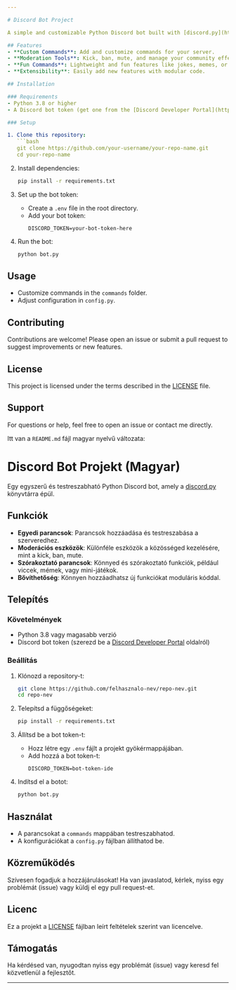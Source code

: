 ```yaml
---

# Discord Bot Project  

A simple and customizable Python Discord bot built with [discord.py](https://discordpy.readthedocs.io/).  

## Features  
- **Custom Commands**: Add and customize commands for your server.  
- **Moderation Tools**: Kick, ban, mute, and manage your community effectively.  
- **Fun Commands**: Lightweight and fun features like jokes, memes, or mini-games.  
- **Extensibility**: Easily add new features with modular code.  

## Installation  

### Requirements  
- Python 3.8 or higher  
- A Discord bot token (get one from the [Discord Developer Portal](https://discord.com/developers/applications))  

### Setup  

1. Clone this repository:  
   ```bash  
   git clone https://github.com/your-username/your-repo-name.git  
   cd your-repo-name  
   ```  

2. Install dependencies:  
   ```bash  
   pip install -r requirements.txt  
   ```  

3. Set up the bot token:  
   - Create a `.env` file in the root directory.  
   - Add your bot token:  
     ```env  
     DISCORD_TOKEN=your-bot-token-here  
     ```  

4. Run the bot:  
   ```bash  
   python bot.py  
   ```  

## Usage  
- Customize commands in the `commands` folder.  
- Adjust configuration in `config.py`.  

## Contributing  
Contributions are welcome! Please open an issue or submit a pull request to suggest improvements or new features.  

## License  
This project is licensed under the terms described in the [LICENSE](LICENSE.md) file.  

## Support  
For questions or help, feel free to open an issue or contact me directly.  


Itt van a `README.md` fájl magyar nyelvű változata:



# Discord Bot Projekt (Magyar)

Egy egyszerű és testreszabható Python Discord bot, amely a [discord.py](https://discordpy.readthedocs.io/) könyvtárra épül.

## Funkciók
- **Egyedi parancsok**: Parancsok hozzáadása és testreszabása a szerveredhez.
- **Moderációs eszközök**: Különféle eszközök a közösséged kezelésére, mint a kick, ban, mute.
- **Szórakoztató parancsok**: Könnyed és szórakoztató funkciók, például viccek, mémek, vagy mini-játékok.
- **Bővíthetőség**: Könnyen hozzáadhatsz új funkciókat moduláris kóddal.

## Telepítés

### Követelmények
- Python 3.8 vagy magasabb verzió
- Discord bot token (szerezd be a [Discord Developer Portal](https://discord.com/developers/applications) oldalról)

### Beállítás

1. Klónozd a repository-t:
   ```bash
   git clone https://github.com/felhasznalo-nev/repo-nev.git
   cd repo-nev
   ```

2. Telepítsd a függőségeket:
   ```bash
   pip install -r requirements.txt
   ```

3. Állítsd be a bot token-t:
   - Hozz létre egy `.env` fájlt a projekt gyökérmappájában.
   - Add hozzá a bot token-t:
     ```env
     DISCORD_TOKEN=bot-token-ide
     ```

4. Indítsd el a botot:
   ```bash
   python bot.py
   ```

## Használat
- A parancsokat a `commands` mappában testreszabhatod.
- A konfigurációkat a `config.py` fájlban állíthatod be.

## Közreműködés
Szívesen fogadjuk a hozzájárulásokat! Ha van javaslatod, kérlek, nyiss egy problémát (issue) vagy küldj el egy pull request-et.

## Licenc
Ez a projekt a [LICENSE](LICENSE.md) fájlban leírt feltételek szerint van licencelve.

## Támogatás
Ha kérdésed van, nyugodtan nyiss egy problémát (issue) vagy keresd fel közvetlenül a fejlesztőt.

---
```

